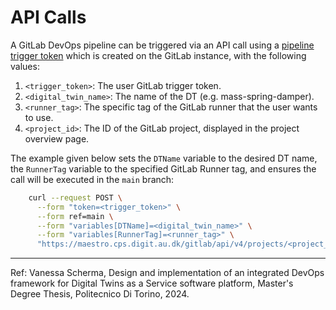 # API Calls

A GitLab DevOps pipeline can be triggered via an API call using a
[pipeline trigger token](https://docs.gitlab.com/ee/ci/triggers/)
which is created on the GitLab instance, with the following values:

1. `<trigger_token>`: The user GitLab trigger token.
1. `<digital_twin_name>`: The name of the DT (e.g. mass-spring-damper).
1. `<runner_tag>`: The specific tag of the GitLab runner that the user wants to use.
1. `<project_id>`: The ID of the GitLab project, displayed in the project overview
   page.

The example given below sets the `DTName` variable to the desired DT name,
the `RunnerTag` variable to the specified GitLab Runner tag, and ensures the call
will be executed in the `main` branch:

```bash
    curl --request POST \
      --form "token=<trigger_token>" \
      --form ref=main \
      --form "variables[DTName]=<digital_twin_name>" \
      --form "variables[RunnerTag]=<runner_tag>" \
      "https://maestro.cps.digit.au.dk/gitlab/api/v4/projects/<project_id>/trigger/pipeline"
```

---

Ref: Vanessa Scherma, Design and implementation of an integrated DevOps
framework for Digital Twins as a Service software platform,
Master's Degree Thesis, Politecnico Di Torino, 2024.

